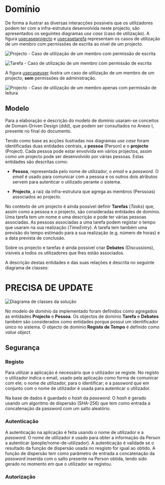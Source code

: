 Domínio
=

De forma a ilustrar as diversas interacções possiveis que os utilizadores podem ter com a infra-estrutura desenvolvida neste projecto, são apresentados os seguintes diagramas *use case* (caso de utilização). A figura [usecaseprojecto]() e [usecasetarefa]() representam os casos de utilização de um membro com permissões de escrita ao nível de um projecto.

<!---figure-->

![Projecto - Caso de utilização de um membro com permissão de escrita](https://dl.dropbox.com/s/74grwphgl5m8me7/usecaseprojecto.png)<!--- usecaseprojecto -->

<!---!figure-->
<!---T:FloatBarrier-->

<!---figure-->

![Tarefa - Caso de utilização de um membro com permissão de escrita](https://dl.dropbox.com/s/1se8rhskj43zt73/usecasetarefa.png)<!--- usecasetarefa -->

<!---!figure-->
<!---T:FloatBarrier-->

A figura [usecaseuser]() ilustra um caso de utilização de um membro de um projecto, **sem** permissões de administração.

<!---figure-->

![Projecto - Caso de utilização de um membro apenas com permissão de leitura](https://dl.dropbox.com/s/2qoxj6k8swb07ds/usecaseuser.png)<!--- usecaseuser -->

<!---!figure-->
<!---T:FloatBarrier-->

Modelo
-

Para a elaboração e descrição do modelo de domínio usaram-se conceitos de Domain-Driven Design (ddd)<!---cite-->, que podem ser consultados no Anexo I, presente no final do documento.

Tendo como base as acções ilustradas nos diagramas *use case* foram identificadas duas entidades centrais, a **pessoa** (Person) e o **projecto** (Project). Cada pessoa pode estar envolvida em vários projectos, assim como um projecto pode ser desenvolvido por várias pessoas. Estas entidades são descritas como:

* **Pessoa**, representada pelo nome de utilizador, o *email* e a *password*. O *email* é usado para comunicar com a pessoa e os outros dois atributos servem para autenticar o utilizado perante o sistema.

* **Projecto**, a raiz da infra-estrutura que agrega as membros (Perssoas) associados ao projecto.

No contexto de um projecto é ainda possível definir **Tarefas** (*Tasks*) que, assim como a pessoa e o projecto, são consideradas entidades de domínio. Uma tarefa tem um nome e uma descrição e pode ter várias pessoas associadas. As pessoas associadas a uma tarefa podem registar o tempo que usaram na sua realização (*TimeEntry*). A tarefa tem também uma previsão do tempo estimado para a sua realização (e.g. número de horas) e a data prevista de conclusão.

Sobre os projecto e tarefas é ainda possivel criar **Debates** (Discussions), visiveis a todos os utilizadores que lhes estão associados. 

A descrição destas entidades e das suas relações é descrita no seguinte diagrama de classes: 
# PRECISA DE UPDATE #

<!---figure-->

![Diagrama de classes da solução](https://dl.dropbox.com/s/z646fu75gf71mwq/uml.png)<!--- uml -->

<!---!figure-->
<!---T:FloatBarrier-->

No modelo de domínio da implementado foram definidos como agregados as entidades **Projecto** e **Pessoa**. Os objectos de domínio **Tarefa** e **Debates** também são considerados como entidades porque possui um identificador único no sistema. O objecto de domínio **Registo de Tempo** é definido como *value object*.


Segurança
-

### Registo 

Para utilizar a aplicação é necessário que o utilizador se registe. No registo o utilizador indica o email, usado pela aplicação como forma de comunicar com ele; o nome de utilizador, para o identificar; e a password que em conjunto com o nome de utilizador é usada para autenticar o utilizador.

Na base de dados é guardado o *hash* da *password*.
O *hash* é gerado usando um algoritmo de dispersão (SHA-256) que tem como entrada a concatenação da password com um salto aleatório.

### Autenticação

A autenticação na aplicação é feita usando o nome de utilizador e a *password*. O nome de utilizador é usado para obter a informação da Person a autenticar (people/nome-de-utilizador). 
A autenticação é validade se o resultado da função de dispersão usada no resgisto for igual ao obtido.
 A função de dispersão tem como parâmetro de entrada a concatenação da *password* inserida com o salto presente na Person obtida, tendo sido gerado no momento em que o utilizador se registou.

### Autorização

